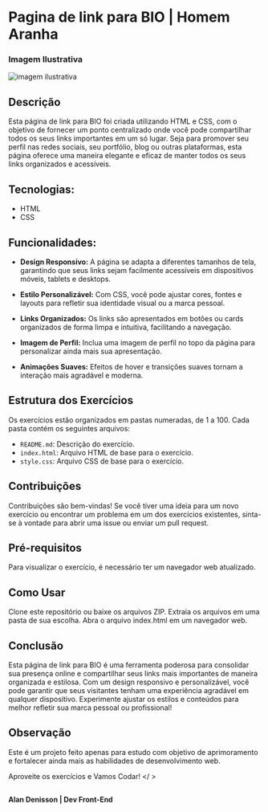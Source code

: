 # Pagina de link para BIO | Homem Aranha

### Imagem Ilustrativa
![imagem ilustrativa](https://github.com/alandenisson/Pagina-de-link-para-BIO/assets/154476905/eb7eef4a-961b-481f-9af1-c5e72511731b)


## Descrição
Esta página de link para BIO foi criada utilizando HTML e CSS, com o objetivo de fornecer um ponto centralizado onde você pode compartilhar todos os seus links importantes em um só lugar. Seja para promover seu perfil nas redes sociais, seu portfólio, blog ou outras plataformas, esta página oferece uma maneira elegante e eficaz de manter todos os seus links organizados e acessíveis.

## Tecnologias: 
- HTML
- CSS

## Funcionalidades:
- **Design Responsivo:** A página se adapta a diferentes tamanhos de tela, garantindo que seus links sejam facilmente acessíveis em dispositivos móveis, tablets e desktops.

- **Estilo Personalizável:** Com CSS, você pode ajustar cores, fontes e layouts para refletir sua identidade visual ou a marca pessoal.

- **Links Organizados:** Os links são apresentados em botões ou cards organizados de forma limpa e intuitiva, facilitando a navegação.

- **Imagem de Perfil:** Inclua uma imagem de perfil no topo da página para personalizar ainda mais sua apresentação.

- **Animações Suaves:** Efeitos de hover e transições suaves tornam a interação mais agradável e moderna.


## Estrutura dos Exercícios
Os exercícios estão organizados em pastas numeradas, de 1 a 100. 
Cada pasta contém os seguintes arquivos:

- `README.md`: Descrição do exercício.
- `index.html`: Arquivo HTML de base para o exercício.
- `style.css`: Arquivo CSS de base para o exercício.


## Contribuições
Contribuições são bem-vindas! Se você tiver uma ideia para um novo exercício ou encontrar um problema em um dos exercícios existentes, sinta-se à vontade para abrir 
uma issue ou enviar um pull request.


## Pré-requisitos
Para visualizar o exercício, é necessário ter um navegador web atualizado.


## Como Usar
Clone este repositório ou baixe os arquivos ZIP.
Extraia os arquivos em uma pasta de sua escolha.
Abra o arquivo index.html em um navegador web.


## Conclusão
Esta página de link para BIO é uma ferramenta poderosa para consolidar sua presença online e compartilhar seus links mais importantes de maneira organizada e estilosa. Com um design responsivo e personalizável, você pode garantir que seus visitantes tenham uma experiência agradável em qualquer dispositivo. Experimente ajustar os estilos e conteúdos para melhor refletir sua marca pessoal ou profissional!


## Observação
Este é um projeto feito apenas para estudo com objetivo de aprimoramento e fortalecer ainda mais as habilidades de desenvolvimento web.

Aproveite os exercícios e Vamos Codar! </ >

##
**Alan Denisson | Dev Front-End**
